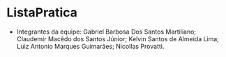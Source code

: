 # ListaPratica
- Integrantes da equipe:
  Gabriel Barbosa Dos Santos Martiliano;
  Claudemir Macêdo dos Santos Júnior;
  Kelvin Santos de Almeida Lima;
  Luiz Antonio Marques Guimarães;
  Nicollas Provatti.
